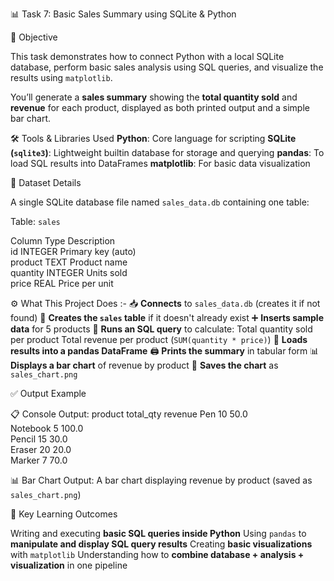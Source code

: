 📊 Task 7: Basic Sales Summary using SQLite & Python

📌 Objective

This task demonstrates how to connect Python with a local SQLite database, perform basic sales analysis using SQL queries, and visualize the results using `matplotlib`.

You’ll generate a **sales summary** showing the **total quantity sold** and **revenue** for each product, displayed as both printed output and a simple bar chart.

🛠️ Tools & Libraries Used
 **Python**: Core language for scripting
 **SQLite (`sqlite3`)**: Lightweight builtin database for storage and querying
 **pandas**: To load SQL results into DataFrames
 **matplotlib**: For basic data visualization

📁 Dataset Details

A single SQLite database file named `sales_data.db` containing one table:

 Table: `sales`

 Column    Type     Description            
 id        INTEGER  Primary key (auto)     
 product   TEXT     Product name           
 quantity  INTEGER  Units sold             
 price     REAL     Price per unit         

⚙️ What This Project Does :-
 📥 **Connects** to `sales_data.db` (creates it if not found)
 🧱 **Creates the `sales` table** if it doesn't already exist
 ➕ **Inserts sample data** for 5 products
 🧮 **Runs an SQL query** to calculate:
   Total quantity sold per product
   Total revenue per product (`SUM(quantity * price)`)
 🐼 **Loads results into a pandas DataFrame**
 🖨️ **Prints the summary** in tabular form
 📊 **Displays a bar chart** of revenue by product
 💾 **Saves the chart** as `sales_chart.png`

✅ Output Example

 📋 Console Output:
 product   total_qty  revenue 
 Pen       10         50.0    
 Notebook  5          100.0   
 Pencil    15         30.0    
 Eraser    20         20.0    
 Marker    7          70.0    

 📊 Bar Chart Output:
 A bar chart displaying revenue by product (saved as `sales_chart.png`)

🧠 Key Learning Outcomes

 Writing and executing **basic SQL queries inside Python**
 Using `pandas` to **manipulate and display SQL query results**
 Creating **basic visualizations** with `matplotlib`
 Understanding how to **combine database + analysis + visualization** in one pipeline

